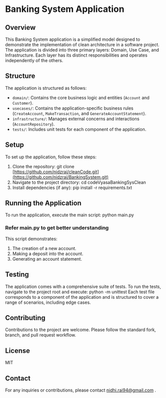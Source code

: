 # Banking System Application

## Overview
This Banking System application is a simplified model designed to demonstrate the implementation of clean architecture in a software project. The application is divided into three primary layers: Domain, Use Case, and Infrastructure. Each layer has its distinct responsibilities and operates independently of the others.

## Structure
The application is structured as follows:

- `domain/`: Contains the core business logic and entities (`Account` and `Customer`).
- `usecases/`: Contains the application-specific business rules (`CreateAccount`, `MakeTransaction`, and `GenerateAccountStatement`).
- `infrastructure/`: Manages external concerns and interactions (`AccountRepository`).
- `tests/`: Includes unit tests for each component of the application.

## Setup
To set up the application, follow these steps:

1. Clone the repository:  git clone [https://github.com/nidzrai/cleanCode.git](https://github.com/nidzrai/BankingSystem.git)
2. Navigate to the project directory:
cd codeVyasaBankingSysClean
3. Install dependencies (if any):
pip install -r requirements.txt
## Running the Application
To run the application, execute the main script:
python main.py
### Refer main.py to get better understanding
This script demonstrates:
1. The creation of a new account.
2. Making a deposit into the account.
3. Generating an account statement.

## Testing
The application comes with a comprehensive suite of tests. To run the tests, navigate to the project root and execute:
python -m unittest
Each test file corresponds to a component of the application and is structured to cover a range of scenarios, including edge cases.
    
## Contributing
Contributions to the project are welcome. Please follow the standard fork, branch, and pull request workflow.

## License
MIT

## Contact
For any inquiries or contributions, please contact nidhi.rai94@gmail.com .

